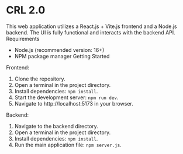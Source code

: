 # CRL 2.0


This web application utilizes a React.js + Vite.js frontend and a Node.js backend. The UI is fully functional and
interacts with the backend API.
Requirements
- Node.js (recommended version: 16+)
- NPM package manager
Getting Started

Frontend:
1. Clone the repository.
2. Open a terminal in the project directory.
3. Install dependencies: `npm install`.
4. Start the development server: `npm run dev`.
5. Navigate to http://localhost:5173 in your browser.
   
Backend:
1. Navigate to the backend directory.
2. Open a terminal in the project directory.
3. Install dependencies: `npm install`.
4. Run the main application file: `npm server.js`.
